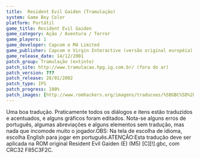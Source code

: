 ```yaml
---
title:  Resident Evil Gaiden (Tramulação)
system: Game Boy Color
platform: Portátil
game_title: Resident Evil Gaiden
game_category: Ação / Aventura / Terror
game_players: 1
game_developer: Capcom e M4 Limited
game_publisher: Capcom e Virgin Interactive (versão original européia)
game_release_date: 14/12/2001
patch_group: Tramulação (extinto)
patch_site: http://www.tramulacao.hpg.ig.com.br/ (fora do ar)
patch_version: ???
patch_release: 28/01/2002
patch_type: IPS
patch_progress: 100%
patch_images: [http://www.romhackers.org/imagens/traducoes/%5BGBC%5D%20Resident%20Evil%20Gaiden%20-%20Tramula%C3%A7%C3%A3o%20-%201.png,http://www.romhackers.org/imagens/traducoes/%5BGBC%5D%20Resident%20Evil%20Gaiden%20-%20Tramula%C3%A7%C3%A3o%20-%202.png,http://www.romhackers.org/imagens/traducoes/%5BGBC%5D%20Resident%20Evil%20Gaiden%20-%20Tramula%C3%A7%C3%A3o%20-%203.png]
---
```

Uma boa tradução. Praticamente todos os diálogos e itens estão traduzidos e acentuados, e alguns gráficos foram editados. Nota-se alguns erros de português, algumas abreviações e alguns elementos sem tradução, mas nada que incomode muito o jogador.OBS: Na tela de escolha de idioma, escolha English para jogar em português.ATENÇÃO:Esta tradução deve ser aplicada na ROM original Resident Evil Gaiden (E) (M5) [C][!].gbc, com CRC32 F85C3F2C.